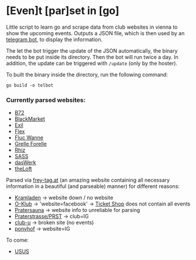 # \[Even\]t \[par\]set in \[go\]

Little script to learn go and scrape data from club websites in vienna to show the upcoming events.
Outputs a JSON file, which is then used by an [telegram bot](telbot), to display the information.

The let the bot trigger the update of the JSON automatically, the binary needs to be put inside its
directory. Then the bot will run twice a day. In addition, the update can be triggered with
`/update` (only by the hoster).

To built the binary inside the directory, run the following command:

```
go build -o telbot
```

### Currently parsed websites:

- [B72](https://www.b72.at/program)
- [BlackMarket](http://www.blackmarket.at/?page_id=49)
- [Exil](https://exil1.ticket.io/)
- [Flex](https://flex.at/events/monat/)
- [Fluc Wanne](https://fluc.at/programm/2024_Flucwoche01.html)
- [Grelle Forelle](https://www.grelleforelle.com/programm/)
- [Rhiz](https://rhiz.wien/programm/)
- [SASS](https://sassvienna.com/programm)
- [dasWerk](https://www.daswerk.org/programm/)
- [theLoft](https://www.theloft.at/programm/)

Parsed via [frey-tag.at](https://frey-tag.at/locations/) (an amazing website containing all necessary
information in a beautiful (and parseable) manner) for different reasons:

- [Kramladen](https://frey-tag.at/locations/kramladen) -> website down / no website
- [O-Klub](https://frey-tag.at/locations/o-der-klub) -> 'website=facebook' -> [Ticket Shop](https://shop.eventjet.at/o-vienna) does not contain all events
- [Pratersauna](https://frey-tag.at/locations/pratersauna) -> website info to unreliable for parsing
- [Praterstrasse/PRST](https://frey-tag.at/locations/club-praterstrasse) -> club=IG
- [club-u](https://frey-tag.at/locations/club-u) -> broken site (no events)
- [ponyhof](https://frey-tag.at/locations/ponyhof) -> website=IG

To come:

- [USUS](https://amwasser.wien/events)
